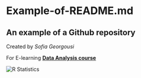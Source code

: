 # Example-of-README.md

## An example of a Github repository

Created by *Sofia Georgousi*

For E-learning [**Data Analysis course**](https://elearningekpa.gr/courses/data-analyst)

![R Statistics](https://en.wikipedia.org/wiki/File:R_logo.svg#/media/File:R_logo.svg)

